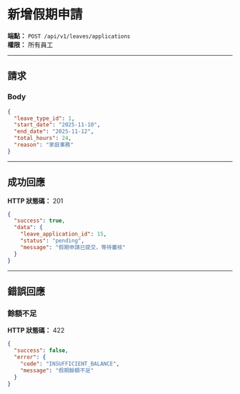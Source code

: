 # 新增假期申請

**端點：** `POST /api/v1/leaves/applications`  
**權限：** 所有員工

---

## 請求

### Body
```json
{
  "leave_type_id": 1,
  "start_date": "2025-11-10",
  "end_date": "2025-11-12",
  "total_hours": 24,
  "reason": "家庭事務"
}
```

---

## 成功回應

**HTTP 狀態碼：** 201

```json
{
  "success": true,
  "data": {
    "leave_application_id": 15,
    "status": "pending",
    "message": "假期申請已提交，等待審核"
  }
}
```

---

## 錯誤回應

### 餘額不足
**HTTP 狀態碼：** 422
```json
{
  "success": false,
  "error": {
    "code": "INSUFFICIENT_BALANCE",
    "message": "假期餘額不足"
  }
}
```





